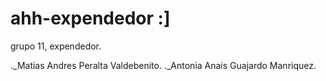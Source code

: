 # ahh-expendedor :]

grupo 11, expendedor.

._Matias Andres Peralta Valdebenito.
._Antonia Anais Guajardo Manriquez.
